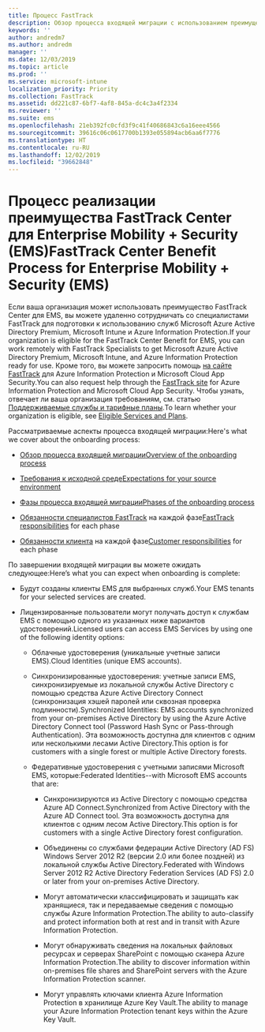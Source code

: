 ```yaml
---
title: Процесс FastTrack
description: Обзор процесса входящей миграции с использованием преимущества FastTrack Center
keywords: ''
author: andredm7
ms.author: andredm
manager: ''
ms.date: 12/03/2019
ms.topic: article
ms.prod: ''
ms.service: microsoft-intune
localization_priority: Priority
ms.collection: FastTrack
ms.assetid: dd221c87-6bf7-4af8-845a-dc4c3a4f2334
ms.reviewer: ''
ms.suite: ems
ms.openlocfilehash: 21eb392fc0cfd3f9c41f40686843c6a16eee4566
ms.sourcegitcommit: 39616c06c0617700b1393e055894acb6aa6f7776
ms.translationtype: HT
ms.contentlocale: ru-RU
ms.lasthandoff: 12/02/2019
ms.locfileid: "39662848"
---
```

# <a name="fasttrack-center-benefit-process-for-enterprise-mobility--security-ems"></a><span data-ttu-id="dfbc0-103">Процесс реализации преимущества FastTrack Center для Enterprise Mobility + Security (EMS)</span><span class="sxs-lookup"><span data-stu-id="dfbc0-103">FastTrack Center Benefit Process for Enterprise Mobility + Security (EMS)</span></span>
<span data-ttu-id="dfbc0-104">Если ваша организация может использовать преимущество FastTrack Center для EMS, вы можете удаленно сотрудничать со специалистами FastTrack для подготовки к использованию служб Microsoft Azure Active Directory Premium, Microsoft Intune и Azure Information Protection.</span><span class="sxs-lookup"><span data-stu-id="dfbc0-104">If your organization is eligible for the FastTrack Center Benefit for EMS, you can work remotely with FastTrack Specialists to get Microsoft Azure Active Directory Premium, Microsoft Intune, and Azure Information Protection ready for use.</span></span> <span data-ttu-id="dfbc0-105">Кроме того, вы можете запросить помощь [на сайте FastTrack](https://www.microsoft.com/fasttrack/microsoft-365/ems) для Azure Information Protection и Microsoft Cloud App Security.</span><span class="sxs-lookup"><span data-stu-id="dfbc0-105">You can also request help through the [FastTrack site](https://www.microsoft.com/fasttrack/microsoft-365/ems) for Azure Information Protection and Microsoft Cloud App Security.</span></span> <span data-ttu-id="dfbc0-106">Чтобы узнать, отвечает ли ваша организация требованиям, см. статью [Поддерживаемые службы и тарифные планы](M365-eligible-services-and-plans.md).</span><span class="sxs-lookup"><span data-stu-id="dfbc0-106">To learn whether your organization is eligible, see [Eligible Services and Plans](M365-eligible-services-and-plans.md).</span></span>


<span data-ttu-id="dfbc0-107">Рассматриваемые аспекты процесса входящей миграции:</span><span class="sxs-lookup"><span data-stu-id="dfbc0-107">Here's what we cover about the onboarding process:</span></span>

-   [<span data-ttu-id="dfbc0-108">Обзор процесса входящей миграции</span><span class="sxs-lookup"><span data-stu-id="dfbc0-108">Overview of the onboarding process</span></span>](EMS-fasttrack-benefit-overview.md)

-   [<span data-ttu-id="dfbc0-109">Требования к исходной среде</span><span class="sxs-lookup"><span data-stu-id="dfbc0-109">Expectations for your source environment</span></span>](EMS-source-environment-expectations.md)

-   [<span data-ttu-id="dfbc0-110">Фазы процесса входящей миграции</span><span class="sxs-lookup"><span data-stu-id="dfbc0-110">Phases of the onboarding process</span></span>](EMS-onboarding-phases.md)

-   <span data-ttu-id="dfbc0-111">[Обязанности специалистов FastTrack](EMS-fasttrack-responsibilities.md) на каждой фазе</span><span class="sxs-lookup"><span data-stu-id="dfbc0-111">[FastTrack responsibilities](EMS-fasttrack-responsibilities.md) for each phase</span></span>

-   <span data-ttu-id="dfbc0-112">[Обязанности клиента](EMS-your-responsibilities.md) на каждой фазе</span><span class="sxs-lookup"><span data-stu-id="dfbc0-112">[Customer responsibilities](EMS-your-responsibilities.md) for each phase</span></span>

<span data-ttu-id="dfbc0-113">По завершении входящей миграции вы можете ожидать следующее:</span><span class="sxs-lookup"><span data-stu-id="dfbc0-113">Here’s what you can expect when onboarding is complete:</span></span>

-   <span data-ttu-id="dfbc0-114">Будут созданы клиенты EMS для выбранных служб.</span><span class="sxs-lookup"><span data-stu-id="dfbc0-114">Your EMS tenants for your selected services are created.</span></span>

-   <span data-ttu-id="dfbc0-115">Лицензированные пользователи могут получать доступ к службам EMS с помощью одного из указанных ниже вариантов удостоверений.</span><span class="sxs-lookup"><span data-stu-id="dfbc0-115">Licensed users can access EMS Services by using one of the following identity options:</span></span>

    -   <span data-ttu-id="dfbc0-116">Облачные удостоверения (уникальные учетные записи EMS).</span><span class="sxs-lookup"><span data-stu-id="dfbc0-116">Cloud Identities (unique EMS accounts).</span></span>

    -   <span data-ttu-id="dfbc0-117">Синхронизированные удостоверения: учетные записи EMS, синхронизируемые из локальной службы Active Directory с помощью средства Azure Active Directory Connect (синхронизация хэшей паролей или сквозная проверка подлинности).</span><span class="sxs-lookup"><span data-stu-id="dfbc0-117">Synchronized Identities: EMS accounts synchronized from your on-premises Active Directory by using the Azure Active Directory Connect tool (Password Hash Sync or Pass-through Authentication).</span></span> <span data-ttu-id="dfbc0-118">Эта возможность доступна для клиентов с одним или несколькими лесами Active Directory.</span><span class="sxs-lookup"><span data-stu-id="dfbc0-118">This option is for customers with a single forest or multiple Active Directory forests.</span></span>

    -   <span data-ttu-id="dfbc0-119">Федеративные удостоверения с учетными записями Microsoft EMS, которые:</span><span class="sxs-lookup"><span data-stu-id="dfbc0-119">Federated Identities--with Microsoft EMS accounts that are:</span></span>

        -   <span data-ttu-id="dfbc0-120">Синхронизируются из Active Directory с помощью средства Azure AD Connect.</span><span class="sxs-lookup"><span data-stu-id="dfbc0-120">Synchronized from Active Directory with the Azure AD Connect tool.</span></span> <span data-ttu-id="dfbc0-121">Эта возможность доступна для клиентов с одним лесом Active Directory.</span><span class="sxs-lookup"><span data-stu-id="dfbc0-121">This option is for customers with a single Active Directory forest configuration.</span></span>

        -   <span data-ttu-id="dfbc0-122">Объединены со службами федерации Active Directory (AD FS) Windows Server 2012 R2 (версии 2.0 или более поздней) из локальной службы Active Directory.</span><span class="sxs-lookup"><span data-stu-id="dfbc0-122">Federated with Windows Server 2012 R2 Active Directory Federation Services (AD FS) 2.0 or later from your on-premises Active Directory.</span></span>

        -   <span data-ttu-id="dfbc0-123">Могут автоматически классифицировать и защищать как хранящиеся, так и передаваемые сведения с помощью службы Azure Information Protection.</span><span class="sxs-lookup"><span data-stu-id="dfbc0-123">The ability to auto-classify and protect information both at rest and in transit with Azure Information Protection.</span></span> 

        -   <span data-ttu-id="dfbc0-124">Могут обнаруживать сведения на локальных файловых ресурсах и серверах SharePoint с помощью сканера Azure Information Protection.</span><span class="sxs-lookup"><span data-stu-id="dfbc0-124">The ability to discover information within on-premises file shares and SharePoint servers with the Azure Information Protection scanner.</span></span> 

        -   <span data-ttu-id="dfbc0-125">Могут управлять ключами клиента Azure Information Protection в хранилище Azure Key Vault.</span><span class="sxs-lookup"><span data-stu-id="dfbc0-125">The ability to manage your Azure Information Protection tenant keys within the Azure Key Vault.</span></span> 
